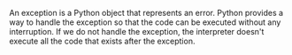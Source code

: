 An exception is a Python object that represents an error. Python provides a way to handle the exception so that the code can be executed without any interruption.
If we do not handle the exception, the interpreter doesn't execute all the code that exists after the exception.
